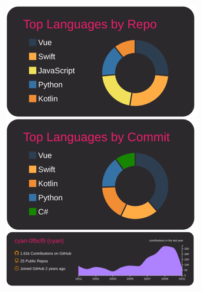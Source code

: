 ![](https://raw.githubusercontent.com/cyan-0fbcf9/cyan-0fbcf9/main/profile-summary-card-output/monokai/1-repos-per-language.svg)
![](https://raw.githubusercontent.com/cyan-0fbcf9/cyan-0fbcf9/main/profile-summary-card-output/monokai/2-most-commit-language.svg)
![](https://raw.githubusercontent.com/cyan-0fbcf9/cyan-0fbcf9/main/profile-summary-card-output/monokai/0-profile-details.svg)

